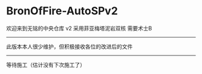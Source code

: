 # BronOfFire-AutoSPv2
欢迎来到无铭的中央仓库
v2 采用菲亚梅塔泥岩双核 需要术士B
****
此版本本人很少维护，但积极接收各位的改进后的文件
****
等待施工（估计没有下次施工了）
